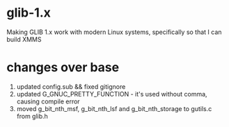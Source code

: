 # glib-1.x

Making GLIB 1.x work with modern Linux systems, specifically so that I can build XMMS


# changes over base

1. updated config.sub && fixed gitignore
2. updated G_GNUC_PRETTY_FUNCTION - it's used without comma, causing compile error
3. moved g_bit_nth_msf, g_bit_nth_lsf and g_bit_nth_storage to gutils.c from glib.h